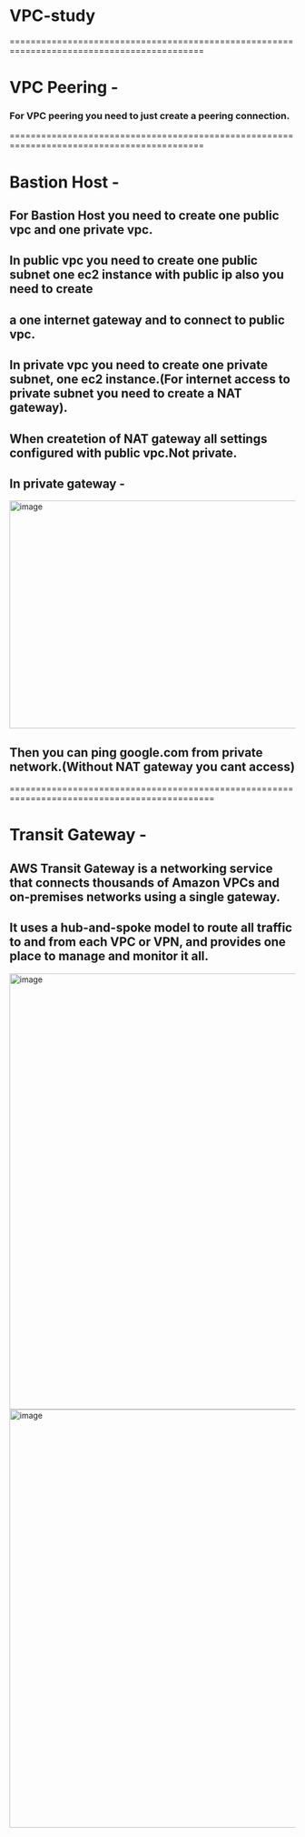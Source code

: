 # VPC-study

===========================================================================================
# VPC Peering -

### For VPC peering you need to just create a peering connection.

===========================================================================================
# Bastion Host -

## For Bastion Host you need to create one public vpc and one private vpc.

## In public vpc you need to create one public subnet one ec2 instance with public ip also you need to create 
## a one internet gateway and to connect to public vpc.


## In private vpc you need to create one private subnet, one ec2 instance.(For internet access to private subnet you need to create a NAT gateway).
## When createtion of NAT gateway all settings configured with public vpc.Not private.

## In private gateway -
<img width="1901" height="401" alt="image" src="https://github.com/user-attachments/assets/e65109fe-66e4-437d-a54c-f4e05bd7b754" />

## Then you can ping google.com from private network.(Without NAT gateway you cant access)

=============================================================================================

# Transit Gateway -

## AWS Transit Gateway is a networking service that connects thousands of Amazon VPCs and on-premises networks using a single gateway.
## It uses a hub-and-spoke model to route all traffic to and from each VPC or VPN, and provides one place to manage and monitor it all.

<img width="1284" height="767" alt="image" src="https://github.com/user-attachments/assets/b33bb6cf-075d-4bf8-8a49-815ddb347cad" />

<img width="1275" height="736" alt="image" src="https://github.com/user-attachments/assets/d6af173f-39dc-4fef-a81e-64e73ae6df60" />




